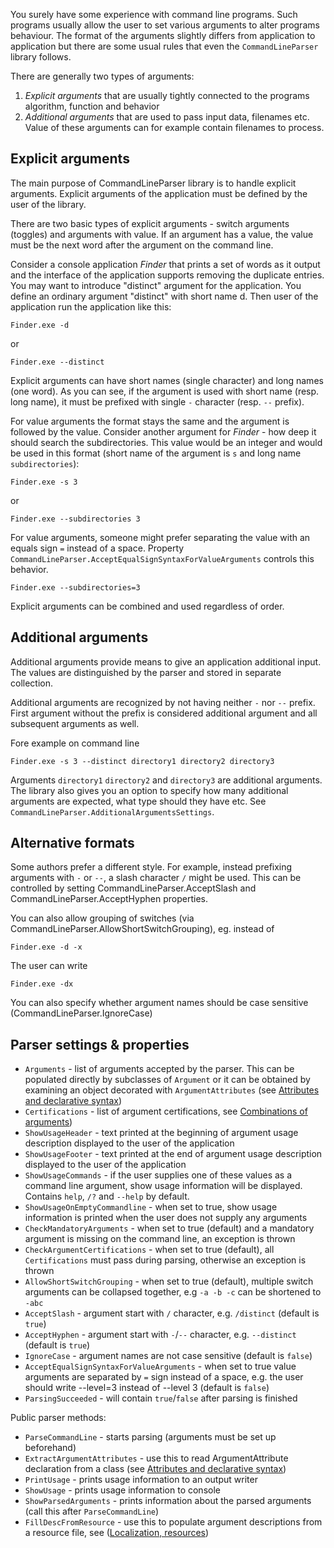 You surely have some experience with command line programs. Such programs usually allow the user to set various arguments to alter programs behaviour. The format of the arguments slightly differs from application to application but there are some usual rules that even the `CommandLineParser` library follows. 

There are generally two types of arguments:
 1. *Explicit arguments* that are usually tightly connected to the programs algorithm, function and behavior
 2. *Additional arguments* that are used to pass input data, filenames etc. Value of these arguments can for example contain filenames to process.

## Explicit arguments

The main purpose of CommandLineParser library is to handle explicit arguments. Explicit arguments of the application must be defined by the user of the library. 

There are two basic types of explicit arguments - switch arguments (toggles) and arguments with value. If an argument has a value, the value must be the next word after the argument on the command line. 

Consider a console application *Finder* that prints a set of words as it output and the interface of the application supports removing the duplicate entries. You may want to introduce "distinct" argument for the application. You define an ordinary argument "distinct" with short name d. Then user of the application run the application like this: 
```
Finder.exe -d
```
or
```
Finder.exe --distinct
```

Explicit arguments can have short names (single character) and long names (one word). As you can see, if the argument is used with short name (resp. long name), it must be prefixed with single `-` character (resp. `--` prefix). 

For value arguments the format stays the same and the argument is followed by the value. Consider another argument for *Finder* - how deep it should search the subdirectories. This value would be an integer and would be used in this format (short name of the argument is `s` and long name `subdirectories`): 
```
Finder.exe -s 3
```
or
```
Finder.exe --subdirectories 3
```

For value arguments, someone might prefer separating the value with an equals sign `=` instead of a space. Property `CommandLineParser.AcceptEqualSignSyntaxForValueArguments` controls this behavior. 
```
Finder.exe --subdirectories=3
```
Explicit arguments can be combined and used regardless of order. 

## Additional arguments

Additional arguments provide means to give an application additional input. The values are distinguished by the parser and stored in separate collection. 

Additional arguments are recognized by not having neither `-` nor `--` prefix. First argument without the prefix is considered additional argument and all subsequent arguments as well. 

Fore example on command line 
```
Finder.exe -s 3 --distinct directory1 directory2 directory3
```

Arguments `directory1` `directory2` and `directory3` are additional arguments. The library also gives you an option to specify how many additional arguments are expected, what type should they have etc. See `CommandLineParser.AdditionalArgumentsSettings`.

## Alternative formats 

Some authors prefer a different style. For example, instead prefixing arguments with `-` or `--`, a slash character `/` might be used. This can be controlled by setting CommandLineParser.AcceptSlash and CommandLineParser.AcceptHyphen properties. 

You can also allow grouping of switches (via CommandLineParser.AllowShortSwitchGrouping), eg. instead of 

```
Finder.exe -d -x
```
The user can write 
```
Finder.exe -dx
``` 

You can also specify whether argument names should be case sensitive (CommandLineParser.IgnoreCase)

## Parser settings & properties 

 * `Arguments` - list of arguments accepted by the parser. This can be populated directly by subclasses of `Argument` or it can be obtained by examining an object decorated with `ArgumentAttributes` (see [Attributes and declarative syntax](https://github.com/j-maly/CommandLineParser/wiki/Attributes-&--declarative-syntax))
* `Certifications` - list of argument certifications, see [Combinations of arguments](https://github.com/j-maly/CommandLineParser/wiki/Combinations-of-arguments)) 
* `ShowUsageHeader` - text printed at the beginning of argument usage description displayed to the user of the application 
* `ShowUsageFooter` - text printed at the end of argument usage description displayed to the user of the application 
* `ShowUsageCommands` - if the user supplies one of these values as a command line argument, show usage information will be displayed. Contains `help`, `/?` and `--help` by default. 
* `ShowUsageOnEmptyCommandline` - when set to true, show usage information is printed when the user does not supply any arguments 
* `CheckMandatoryArguments` - when set to true (default) and a mandatory argument is missing on the command line, an exception is thrown
* `CheckArgumentCertifications` - when set to true (default), all `Certifications` must pass during parsing, otherwise an exception is thrown
* `AllowShortSwitchGrouping` - when set to true (default), multiple switch arguments can be collapsed together, e.g `-a -b -c` can be shortened to `-abc`
* `AcceptSlash` - argument start with `/` character, e.g. `/distinct` (default is `true`)
* `AcceptHyphen` - argument start with `-`/`--` character, e.g. `--distinct` (default is `true`)
* `IgnoreCase` - argument names are not case sensitive (default is `false`)
* `AcceptEqualSignSyntaxForValueArguments` - when set to true value arguments are separated by `=` sign instead of a space, e.g. the user should write --level=3 instead of --level 3  (default is `false`)
* `ParsingSucceeded` - will contain `true`/`false` after parsing is finished

Public parser methods: 

* `ParseCommandLine` - starts parsing (arguments must be set up beforehand)
* `ExtractArgumentAttributes` - use this to read ArgumentAttribute declaration from a class (see [Attributes and declarative syntax](https://github.com/j-maly/CommandLineParser/wiki/Attributes-&--declarative-syntax))
* `PrintUsage` - prints usage information to an output writer
* `ShowUsage` - prints usage information to console
* `ShowParsedArguments` - prints information about the parsed arguments (call this after `ParseCommandLine`)
* `FillDescFromResource` - use this to populate argument descriptions from a resource file, see ([Localization, resources](https://github.com/j-maly/CommandLineParser/wiki/Localization,-resources))


